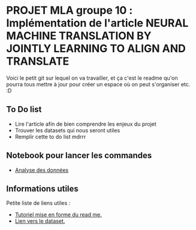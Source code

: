 PROJET MLA groupe 10 : <br>
Implémentation de l'article NEURAL MACHINE TRANSLATION BY JOINTLY LEARNING TO ALIGN AND TRANSLATE
===

Voici le petit git sur lequel on va travailler, et ça c'est le readme qu'on pourra tous mettre à jour pour créer un espace où on peut s'organiser etc. :D

## To Do list

- Lire l'article afin de bien comprendre les enjeux du projet
- Trouver les datasets qui nous seront utiles
- Remplir cette to do list mdrrr

## Notebook pour lancer les commandes
- [Analyse des données](src/Run.ipynb)

## Informations utiles

Petite liste de liens utiles :

* [Tutoriel mise en forme du read me.][2]
* [Lien vers le dataset.][3]


[2]: https://programminghistorian.org/fr/lecons/debuter-avec-markdown#:~:text=Les%20fichiers%20Markdown%20portent%20l,texte%20avec%20la%20syntaxe%20Markdown. "lien tutoriel"
[3]: https://www.statmt.org/wmt14/translation-task.html "lien dataset"
